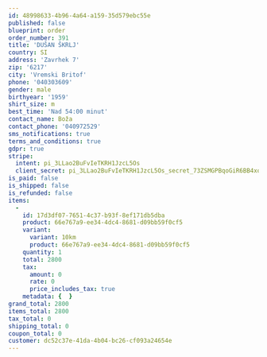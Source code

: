 ```yaml
---
id: 48998633-4b96-4a64-a159-35d579ebc55e
published: false
blueprint: order
order_number: 391
title: 'DUŠAN ŠKRLJ'
country: SI
address: 'Zavrhek 7'
zip: '6217'
city: 'Vremski Britof'
phone: '040303609'
gender: male
birthyear: '1959'
shirt_size: m
best_time: 'Nad 54:00 minut'
contact_name: Boža
contact_phone: '040972529'
sms_notifications: true
terms_and_conditions: true
gdpr: true
stripe:
  intent: pi_3LLao2BuFvIeTKRH1JzcL5Os
  client_secret: pi_3LLao2BuFvIeTKRH1JzcL5Os_secret_73ZSMGPBqoGiR6BB4xoqqwi82
is_paid: false
is_shipped: false
is_refunded: false
items:
  -
    id: 17d3df07-7651-4c37-b93f-8ef171db5dba
    product: 66e767a9-ee34-4dc4-8681-d09bb59f0cf5
    variant:
      variant: 10km
      product: 66e767a9-ee34-4dc4-8681-d09bb59f0cf5
    quantity: 1
    total: 2800
    tax:
      amount: 0
      rate: 0
      price_includes_tax: true
    metadata: {  }
grand_total: 2800
items_total: 2800
tax_total: 0
shipping_total: 0
coupon_total: 0
customer: dc52c37e-41da-4b04-bc26-cf093a24654e
---
```

